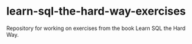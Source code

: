# learn-sql-the-hard-way-exercises
Repository for working on exercises from the book Learn SQL the Hard Way.
